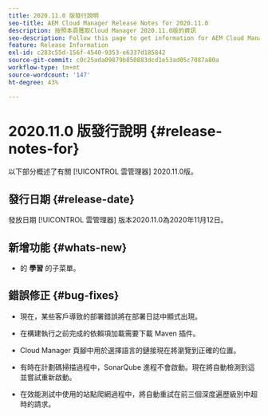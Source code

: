 ```yaml
---
title: 2020.11.0 版發行說明
seo-title: AEM Cloud Manager Release Notes for 2020.11.0
description: 按照本頁獲取Cloud Manager 2020.11.0版的資訊
seo-description: Follow this page to get information for AEM Cloud Manager Release 2020.11.0
feature: Release Information
exl-id: c283c55d-156f-4540-9353-e6337d185842
source-git-commit: c0c25ada09879b850883dcd1e53ad05c7087a80a
workflow-type: tm+mt
source-wordcount: '147'
ht-degree: 43%

---
```


# 2020.11.0 版發行說明 {#release-notes-for}

以下部分概述了有關 [!UICONTROL 雲管理器] 2020.11.0版。

## 發行日期 {#release-date}

發放日期 [!UICONTROL 雲管理器] 版本2020.11.0為2020年11月12日。

## 新增功能 {#whats-new}

* 的 **學習** 的子菜單。

## 錯誤修正 {#bug-fixes}

* 現在，某些客戶導致的部署錯誤將在部署日誌中顯式出現。

* 在構建執行之前完成的依賴項加載需要下載 Maven 插件。

* Cloud Manager 頁腳中用於選擇語言的鏈接現在將瀏覽到正確的位置。

* 有時在計劃碼掃描過程中，SonarQube 進程不會啟動。現在將自動檢測到這並嘗試重新啟動。

* 在效能測試中使用的站點爬網過程中，將自動重試在前三個深度遍歷級別中超時的請求。
